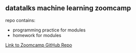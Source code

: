 ## datatalks machine learning zoomcamp 

repo contains:
* programming practice for modules
* homework for modules
  
[Link to Zoomcamp GitHub Repo](https://github.com/DataTalksClub/machine-learning-zoomcamp)
